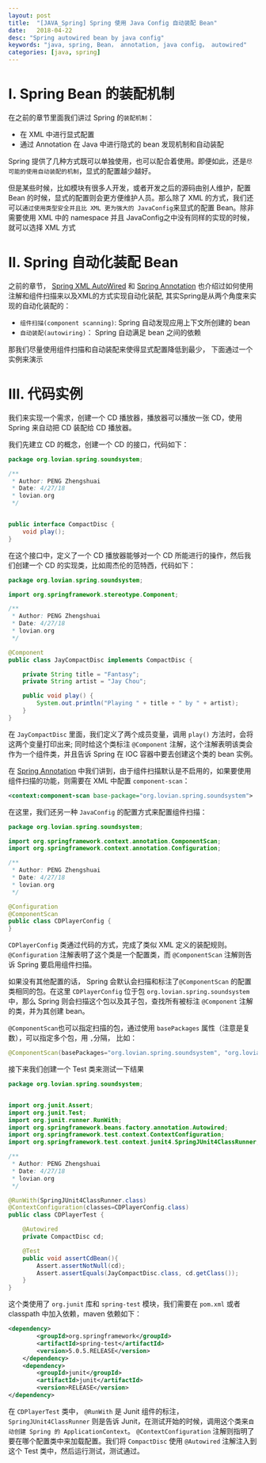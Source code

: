 ```yaml
---
layout: post
title:  "[JAVA_Spring] Spring 使用 Java Config 自动装配 Bean"
date:   2018-04-22
desc: "Spring autowired bean by java config"
keywords: "java, spring, Bean， annotation, java config， autowired"
categories: [java, spring]
---
```


# I. Spring Bean 的装配机制

在之前的章节里面我们讲过 Spring 的```装配机制```：

-   在 XML 中进行显式配置
-   通过 Annotation 在 Java 中进行隐式的 bean 发现机制和自动装配

Spring 提供了几种方式既可以单独使用，也可以配合着使用。即便如此，还是```尽可能的使用自动装配的机制```，显式的配置越少越好。

但是某些时候，比如模块有很多人开发，或者开发之后的源码由别人维护，配置 Bean 的时候，显式的配置则会更方便维护人员。那么除了 XML 的方式，我们还可以```通过使用类型安全并且比 XML 更为强大的 JavaConfig```来显式的配置 Bean。除非需要使用 XML 中的 namespace 并且 JavaConfig之中没有同样的实现的时候，就可以选择 XML 方式


# II. Spring 自动化装配 Bean

之前的章节， [Spring XML AutoWired](http://blog.lovian.org/java/spring/2018/04/08/java-spring-bean-autowired.html) 和 [Spring Annotation](http://blog.lovian.org/java/spring/2018/04/18/java-spring-annotations.html) 也介绍过如何使用注解和组件扫描来以及XML的方式实现自动化装配, 其实Spring是从两个角度来实现的自动化装配的：

-   ```组件扫描(component scanning)```: Spring 自动发现应用上下文所创建的 bean
-   ```自动装配(autowiring)```： Spring 自动满足 bean 之间的依赖

那我们尽量使用组件扫描和自动装配来使得显式配置降低到最少， 下面通过一个实例来演示

# III. 代码实例

我们来实现一个需求，创建一个 CD 播放器，播放器可以播放一张 CD，使用 Spring 来自动把 CD 装配给 CD 播放器。

我们先建立 CD 的概念，创建一个 CD 的接口，代码如下：

```java
package org.lovian.spring.soundsystem;

/**
 * Author: PENG Zhengshuai
 * Date: 4/27/18
 * lovian.org
 */


public interface CompactDisc {
    void play();
}
```

在这个接口中，定义了一个 CD 播放器能够对一个 CD 所能进行的操作，然后我们创建一个 CD 的实现类，比如周杰伦的范特西，代码如下：

```java
package org.lovian.spring.soundsystem;

import org.springframework.stereotype.Component;

/**
 * Author: PENG Zhengshuai
 * Date: 4/27/18
 * lovian.org
 */

@Component
public class JayCompactDisc implements CompactDisc {

    private String title = "Fantasy";
    private String artist = "Jay Chou";

    public void play() {
        System.out.println("Playing " + title + " by " + artist);
    }
}
```

在 ```JayCompactDisc``` 里面，我们定义了两个成员变量，调用 ```play()``` 方法时，会将这两个变量打印出来; 同时给这个类标注 ```@Component``` 注解，这个注解表明该类会作为一个组件类，并且告诉 Spring 在 IOC 容器中要去创建这个类的 bean 实例。

在 [Spring Annotation](http://blog.lovian.org/java/spring/2018/04/18/java-spring-annotations.html) 中我们讲到，由于组件扫描默认是不启用的，如果要使用组件扫描的功能，则需要在 XML 中配置 ```component-scan```：

```xml
<context:component-scan base-package="org.lovian.spring.soundsystem">
```

在这里，我们还另一种 ```JavaConfig``` 的配置方式来配置组件扫描：

```java
package org.lovian.spring.soundsystem;

import org.springframework.context.annotation.ComponentScan;
import org.springframework.context.annotation.Configuration;

/**
 * Author: PENG Zhengshuai
 * Date: 4/27/18
 * lovian.org
 */

@Configuration
@ComponentScan
public class CDPlayerConfig {
}
```
```CDPlayerConfig``` 类通过代码的方式，完成了类似 XML 定义的装配规则。```@Configuration``` 注解表明了这个类是一个配置类，而 ```@ComponentScan``` 注解则告诉 Spring 要启用组件扫描。

如果没有其他配置的话， Spring 会默认会扫描和标注了```@ComponentScan``` 的配置类相同的包。在这里 ```CDPlayerConfig``` 位于包 ```org.lovian.spring.soundsystem``` 中，那么 Spring 则会扫描这个包以及其子包，查找所有被标注 ```@Component``` 注解的类，并为其创建 bean。

```@ComponentScan```也可以指定扫描的包，通过使用 ```basePackages``` 属性（注意是复数），可以指定多个包，用 ```,```分隔， 比如：

```java
@ComponentScan(basePackages="org.lovian.spring.soundsystem", "org.lovian.spring.videos")
```

接下来我们创建一个 Test 类来测试一下结果

```java
package org.lovian.spring.soundsystem;


import org.junit.Assert;
import org.junit.Test;
import org.junit.runner.RunWith;
import org.springframework.beans.factory.annotation.Autowired;
import org.springframework.test.context.ContextConfiguration;
import org.springframework.test.context.junit4.SpringJUnit4ClassRunner;

/**
 * Author: PENG Zhengshuai
 * Date: 4/27/18
 * lovian.org
 */

@RunWith(SpringJUnit4ClassRunner.class)
@ContextConfiguration(classes=CDPlayerConfig.class)
public class CDPlayerTest {

    @Autowired
    private CompactDisc cd;

    @Test
    public void assertCdBean(){
        Assert.assertNotNull(cd);
        Assert.assertEquals(JayCompactDisc.class, cd.getClass());
    }
}
```

这个类使用了 ```org.junit``` 库和 ```spring-test``` 模块，我们需要在 ```pom.xml``` 或者 classpath 中加入依赖，maven 依赖如下：

```xml
<dependency>
        <groupId>org.springframework</groupId>
        <artifactId>spring-test</artifactId>
        <version>5.0.5.RELEASE</version>
    </dependency>
    <dependency>
        <groupId>junit</groupId>
        <artifactId>junit</artifactId>
        <version>RELEASE</version>
</dependency>
```

在 ```CDPlayerTest``` 类中， ```@RunWith``` 是 Junit 组件的标注，```SpringJUnit4ClassRunner``` 则是告诉 Junit，在测试开始的时候，调用这个类来```自动创建 Spring 的 ApplicationContext```。 ```@ContextConfiguration``` 注解则指明了要在哪个配置类中来加载配置。我们将 ```CompactDisc``` 使用 ```@Autowired``` 注解注入到这个 Test 类中，然后运行测试，测试通过。